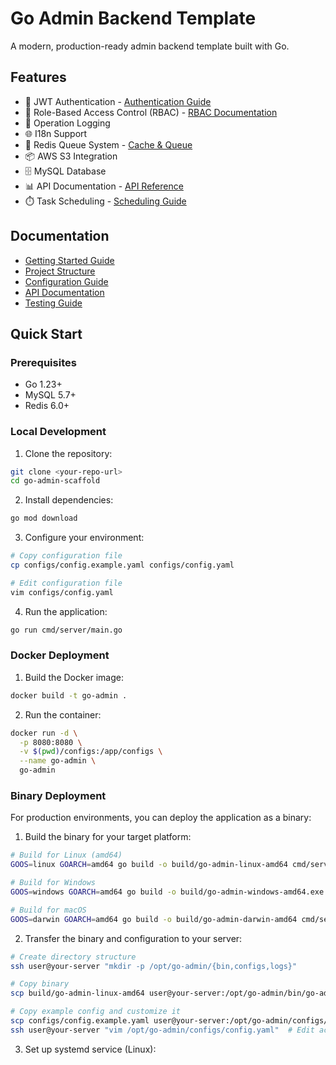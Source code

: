 # Go Admin Backend Template

A modern, production-ready admin backend template built with Go.

## Features

- 🔐 JWT Authentication - [Authentication Guide](docs/features/authentication.md)
- 👥 Role-Based Access Control (RBAC) - [RBAC Documentation](docs/features/rbac.md)
- 📝 Operation Logging
- 🌐 I18n Support
- 💫 Redis Queue System - [Cache & Queue](docs/features/cache.md)
- 📦 AWS S3 Integration
- 🗄️ MySQL Database
- 📊 API Documentation - [API Reference](docs/api/README.md)
- ⏱️ Task Scheduling - [Scheduling Guide](docs/features/scheduling.md)

## Documentation

- [Getting Started Guide](docs/getting-started/quick-start.md)
- [Project Structure](docs/getting-started/structure.md)
- [Configuration Guide](docs/getting-started/configuration.md)
- [API Documentation](docs/api/README.md)
- [Testing Guide](docs/testing.md)

## Quick Start

### Prerequisites

- Go 1.23+
- MySQL 5.7+
- Redis 6.0+

### Local Development

1. Clone the repository:
```bash
git clone <your-repo-url>
cd go-admin-scaffold
```

2. Install dependencies:
```bash
go mod download
```

3. Configure your environment:
```bash
# Copy configuration file
cp configs/config.example.yaml configs/config.yaml

# Edit configuration file
vim configs/config.yaml
```

4. Run the application:
```bash
go run cmd/server/main.go
```

### Docker Deployment

1. Build the Docker image:
```bash
docker build -t go-admin .
```

2. Run the container:
```bash
docker run -d \
  -p 8080:8080 \
  -v $(pwd)/configs:/app/configs \
  --name go-admin \
  go-admin
```

### Binary Deployment

For production environments, you can deploy the application as a binary:

1. Build the binary for your target platform:
```bash
# Build for Linux (amd64)
GOOS=linux GOARCH=amd64 go build -o build/go-admin-linux-amd64 cmd/server/main.go

# Build for Windows
GOOS=windows GOARCH=amd64 go build -o build/go-admin-windows-amd64.exe cmd/server/main.go

# Build for macOS
GOOS=darwin GOARCH=amd64 go build -o build/go-admin-darwin-amd64 cmd/server/main.go
```

2. Transfer the binary and configuration to your server:
```bash
# Create directory structure
ssh user@your-server "mkdir -p /opt/go-admin/{bin,configs,logs}"

# Copy binary
scp build/go-admin-linux-amd64 user@your-server:/opt/go-admin/bin/go-admin

# Copy example config and customize it
scp configs/config.example.yaml user@your-server:/opt/go-admin/configs/config.yaml
ssh user@your-server "vim /opt/go-admin/configs/config.yaml"  # Edit according to your environment
```

3. Set up systemd service (Linux):
```